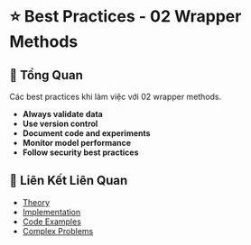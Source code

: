 # ⭐ Best Practices - 02 Wrapper Methods

## 🎯 Tổng Quan

Các best practices khi làm việc với 02 wrapper methods.

- **Always validate data**
- **Use version control**
- **Document code and experiments**
- **Monitor model performance**
- **Follow security best practices**

## 🔗 Liên Kết Liên Quan

- [Theory](./THEORY_02_wrapper_methods.md)
- [Implementation](./IMPLEMENTATION_02_wrapper_methods.md)
- [Code Examples](./CODE_EXAMPLES_02_wrapper_methods.md)
- [Complex Problems](./COMPLEX_PROBLEMS.md)
